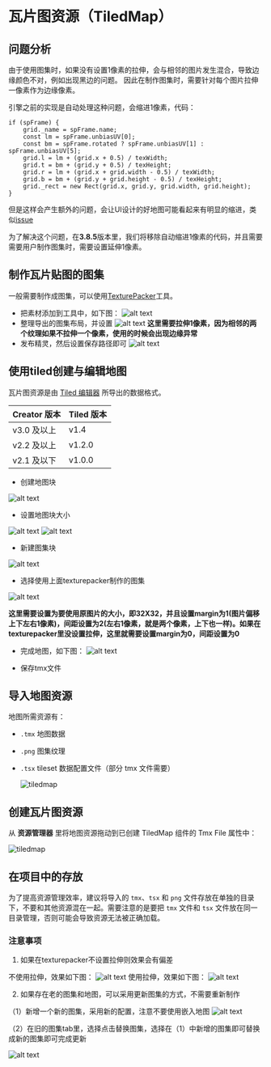# 瓦片图资源（TiledMap）

## 问题分析
由于使用图集时，如果没有设置1像素的拉伸，会与相邻的图片发生混合，导致边缘颜色不对，例如出现黑边的问题。
因此在制作图集时，需要针对每个图片拉伸一像素作为边缘像素。

引擎之前的实现是自动处理这种问题，会缩进1像素，代码：
```
if (spFrame) {
    grid._name = spFrame.name;
    const lm = spFrame.unbiasUV[0];
    const bm = spFrame.rotated ? spFrame.unbiasUV[1] : spFrame.unbiasUV[5];
    grid.l = lm + (grid.x + 0.5) / texWidth;
    grid.t = bm + (grid.y + 0.5) / texHeight;
    grid.r = lm + (grid.x + grid.width - 0.5) / texWidth;
    grid.b = bm + (grid.y + grid.height - 0.5) / texHeight;
    grid._rect = new Rect(grid.x, grid.y, grid.width, grid.height);
} 
```
但是这样会产生额外的问题，会让UI设计的好地图可能看起来有明显的缩进，类似[issue](https://github.com/cocos/cocos-engine/issues/17257)

为了解决这个问题，在**3.8.5**版本里，我们将移除自动缩进1像素的代码，并且需要需要用户制作图集时，需要设置延伸1像素。

## 制作瓦片贴图的图集
一般需要制作成图集，可以使用[TexturePacker](https://www.codeandweb.com/texturepacker)工具。
- 把素材添加到工具中，如下图：
![alt text](tiledmap/image.png)
- 整理导出的图集布局，并设置
![alt text](tiledmap/image-14.png)
**这里需要拉伸1像素，因为相邻的两个纹理如果不拉伸一个像素，使用的时候会出现边缘异常**
- 发布精灵，然后设置保存路径即可
![alt text](tiledmap/image-2.png)

## 使用tiled创建与编辑地图
瓦片图资源是由 [Tiled 编辑器](https://www.mapeditor.org/) 所导出的数据格式。

| Creator 版本  | Tiled 版本 |
| :----------  | :-------- |
| v3.0 及以上   | v1.4   |
| v2.2 及以上   | v1.2.0 |
| v2.1 及以下   | v1.0.0 |

- 创建地图块

![alt text](tiledmap/image-3.png)
- 设置地图块大小

![alt text](tiledmap/image-4.png)
![alt text](tiledmap/image-5.png)

- 新建图集块

![alt text](tiledmap/image-6.png)

- 选择使用上面texturepacker制作的图集

![alt text](tiledmap/image-8.png)


**这里需要设置为要使用原图片的大小，即32X32，并且设置margin为1(图片偏移上下左右1像素)，间距设置为2(左右1像素，就是两个像素，上下也一样)。如果在texturepacker里没设置拉伸，这里就需要设置margin为0，间距设置为0**

- 完成地图，如下图：
![alt text](tiledmap/image-12.png)

- 保存tmx文件


## 导入地图资源

地图所需资源有：

- `.tmx` 地图数据
- `.png` 图集纹理
- `.tsx` tileset 数据配置文件（部分 tmx 文件需要）

    ![tiledmap](tiledmap/import.png)

## 创建瓦片图资源

从 **资源管理器** 里将地图资源拖动到已创建 TiledMap 组件的 Tmx File 属性中：

![tiledmap](tiledmap/set_asset.png)

## 在项目中的存放

为了提高资源管理效率，建议将导入的 `tmx`、`tsx` 和 `png` 文件存放在单独的目录下，不要和其他资源混在一起。需要注意的是要把 `tmx` 文件和 `tsx` 文件放在同一目录管理，否则可能会导致资源无法被正确加载。

### 注意事项
1. 如果在texturepacker不设置拉伸则效果会有偏差

不使用拉伸，效果如下图：
![alt text](tiledmap/image-15.png)
使用拉伸，效果如下图：
![alt text](tiledmap/image-16.png)

2. 如果存在老的图集和地图，可以采用更新图集的方式，不需要重新制作

（1）新增一个新的图集，采用新的配置，注意不要使用嵌入地图
![alt text](tiledmap/image-1.png)

（2）在旧的图集tab里，选择点击替换图集，选择在（1）中新增的图集即可替换成新的图集即可完成更新

![alt text](tiledmap/image-7.png)